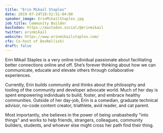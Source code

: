```yaml
---
title: "Erin Mikail Staples"
date: 2019-07-24T18:52:51-04:00
speaker_image: ErinMikailStaples.jpg
job_title: Community Builder
mastodon: https://mastodon.social/@erinmikail
twitter: erinmikail
website: https://www.erinmikailstaples.com/
cfe: Co-host of DevRel(ish)
draft: false
---
```


Erin Mikail Staples is a very online individual passionate about facilitating better connections online and off. She’s forever thinking about how we can communicate, educate and elevate others through collaborative experiences.

Currently, Erin builds community and thinks about the philosophy and tooling of the community and developer advocate world. Much of her day is spent empowering individuals to build, foster, and embrace healthy communities. Outside of her day-job, Erin is a comedian, graduate technical advisor, no-code content creator, triathlete, avid reader, and cat parent.

Most importantly, she believes in the power of being unabashedly "into things" and works to help friends, strangers, colleagues, community builders, students, and whoever else might cross her path find their thing.

